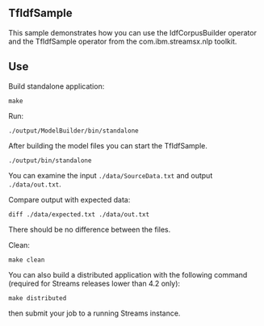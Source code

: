 ## TfIdfSample

This sample demonstrates how you can use the IdfCorpusBuilder operator and the TfIdfSample operator from the com.ibm.streamsx.nlp toolkit.

## Use

Build standalone application:

`make`

Run:

`./output/ModelBuilder/bin/standalone`

After building the model files you can start the TfIdfSample.

`./output/bin/standalone`

You can examine the input `./data/SourceData.txt` and output `./data/out.txt`.

Compare output with expected data:

`diff ./data/expected.txt ./data/out.txt`

There should be no difference between the files.

Clean:

`make clean`

You can also build a distributed application with the following command (required for Streams releases lower than 4.2 only):

`make distributed`

then submit your job to a running Streams instance.
